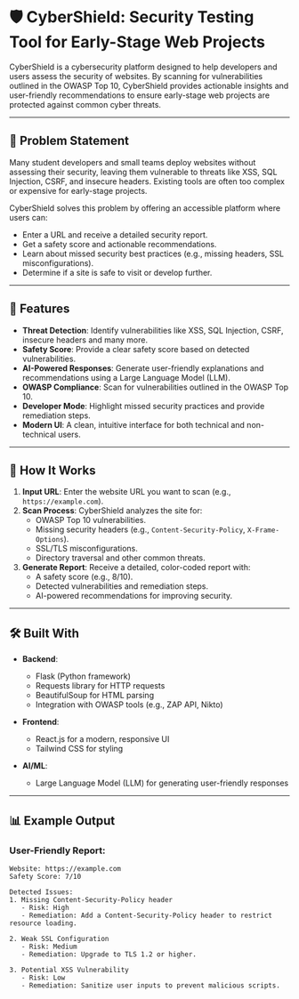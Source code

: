 # 🛡️ CyberShield: Security Testing Tool for Early-Stage Web Projects

CyberShield is a cybersecurity platform designed to help developers and users assess the security of websites. By scanning for vulnerabilities outlined in the OWASP Top 10, CyberShield provides actionable insights and user-friendly recommendations to ensure early-stage web projects are protected against common cyber threats.

---

## 🌟 Problem Statement

Many student developers and small teams deploy websites without assessing their security, leaving them vulnerable to threats like XSS, SQL Injection, CSRF, and insecure headers. Existing tools are often too complex or expensive for early-stage projects.

CyberShield solves this problem by offering an accessible platform where users can:
- Enter a URL and receive a detailed security report.
- Get a safety score and actionable recommendations.
- Learn about missed security best practices (e.g., missing headers, SSL misconfigurations).
- Determine if a site is safe to visit or develop further.


---

## 🚀 Features

- **Threat Detection**: Identify vulnerabilities like XSS, SQL Injection, CSRF, insecure headers and many more.
- **Safety Score**: Provide a clear safety score based on detected vulnerabilities.
- **AI-Powered Responses**: Generate user-friendly explanations and recommendations using a Large Language Model (LLM).
- **OWASP Compliance**: Scan for vulnerabilities outlined in the OWASP Top 10.
- **Developer Mode**: Highlight missed security practices and provide remediation steps.
- **Modern UI**: A clean, intuitive interface for both technical and non-technical users.

---

## 🧩 How It Works

1. **Input URL**: Enter the website URL you want to scan (e.g., `https://example.com`).
2. **Scan Process**: CyberShield analyzes the site for:
   - OWASP Top 10 vulnerabilities.
   - Missing security headers (e.g., `Content-Security-Policy`, `X-Frame-Options`).
   - SSL/TLS misconfigurations.
   - Directory traversal and other common threats.
3. **Generate Report**: Receive a detailed, color-coded report with:
   - A safety score (e.g., 8/10).
   - Detected vulnerabilities and remediation steps.
   - AI-powered recommendations for improving security.

---

## 🛠️ Built With

- **Backend**:
  - Flask (Python framework)
  - Requests library for HTTP requests
  - BeautifulSoup for HTML parsing
  - Integration with OWASP tools (e.g., ZAP API, Nikto)

- **Frontend**:
  - React.js for a modern, responsive UI
  - Tailwind CSS for styling

- **AI/ML**:
  - Large Language Model (LLM) for generating user-friendly responses

---

## 📊 Example Output

### User-Friendly Report:
```plaintext
Website: https://example.com
Safety Score: 7/10

Detected Issues:
1. Missing Content-Security-Policy header
   - Risk: High
   - Remediation: Add a Content-Security-Policy header to restrict resource loading.

2. Weak SSL Configuration
   - Risk: Medium
   - Remediation: Upgrade to TLS 1.2 or higher.

3. Potential XSS Vulnerability
   - Risk: Low
   - Remediation: Sanitize user inputs to prevent malicious scripts.